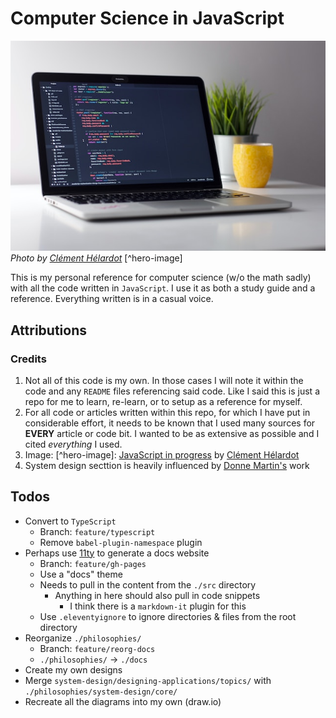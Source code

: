 # Computer Science in JavaScript
![Macbook with code on it](./docs/hero-image.jpg) <br />
*Photo by [Clément Hélardot](https://unsplash.com/@clemhlrdt)* [^hero-image]

This is my personal reference for computer science (w/o the math sadly) with all the code written in `JavaScript`. I use it as both a study guide and a reference. Everything written is in a casual voice.

## Attributions
### Credits
1. Not all of this code is my own. In those cases I will note it within the code and any `README` files referencing said code. Like I said this is just a repo for me to learn, re-learn, or to setup as a reference for myself.
1. For all code or articles written within this repo, for which I have put in considerable effort, it needs to be known that I used many sources for **EVERY** article or code bit. I wanted to be as extensive as possible and I cited *everything* I used.
1. Image: [^hero-image]: [JavaScript in progress](https://unsplash.com/photos/95YRwf6CNw8) by [Clément Hélardot](https://unsplash.com/@clemhlrdt)
1. System design secttion is heavily influenced by [Donne Martin's](https://github.com/donnemartin/system-design-primer) work

## Todos
- Convert to `TypeScript`
  - Branch: `feature/typescript`
  - Remove `babel-plugin-namespace` plugin
- Perhaps use [11ty](https://www.11ty.dev/docs/) to generate a docs website
  - Branch: `feature/gh-pages`
  - Use a "docs" theme
  - Needs to pull in the content from the `./src` directory
    - Anything in here should also pull in code snippets
      - I think there is a `markdown-it` plugin for this
  - Use `.eleventyignore` to ignore directories & files from the root directory
- Reorganize `./philosophies/`
  - Branch: `feature/reorg-docs`
  - `./philosophies/` → `./docs`
- Create my own designs
- Merge `system-design/designing-applications/topics/` with `./philosophies/system-design/core/`
- Recreate all the diagrams into my own (draw.io)

